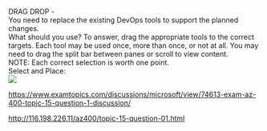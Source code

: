 DRAG DROP -<br/>You need to replace the existing DevOps tools to support the planned changes.<br/>What should you use? To answer, drag the appropriate tools to the correct targets. Each tool may be used once, more than once, or not at all. You may need to drag the split bar between panes or scroll to view content.<br/>NOTE: Each correct selection is worth one point.<br/>Select and Place:<br/><img src="https://www.examtopics.com/assets/media/exam-media/04257/0024900004.png" class="in-exam-image"/><br/><p><a href="https://www.examtopics.com/discussions/microsoft/view/74613-exam-az-400-topic-15-question-1-discussion/">https://www.examtopics.com/discussions/microsoft/view/74613-exam-az-400-topic-15-question-1-discussion/</a></p><p><a href="http://116.198.226.11/az400/topic-15-question-01.html">http://116.198.226.11/az400/topic-15-question-01.html</a></p><script src="https://giscus.app/client.js"                    data-repo="azsamples/az204"                    data-repo-id="R_kgDOMRXzDQ"                    data-category="General"                    data-category-id="DIC_kwDOMRXzDc4Cgi27"                    data-mapping="pathname"                    data-strict="1"                    data-reactions-enabled="0"                    data-emit-metadata="0"                    data-input-position="bottom"                    data-theme="preferred_color_scheme"                    data-lang="en"                    crossorigin="anonymous"                    async>                    </script>